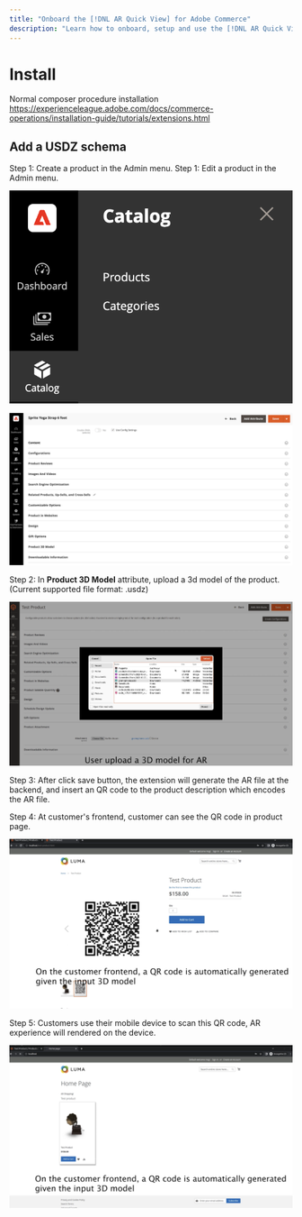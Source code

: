 ```yaml
---
title: "Onboard the [!DNL AR Quick View] for Adobe Commerce"
description: "Learn how to onboard, setup and use the [!DNL AR Quick View] extension."
---
```


# Install

Normal composer procedure installation https://experienceleague.adobe.com/docs/commerce-operations/installation-guide/tutorials/extensions.html


## Add a USDZ schema

Step 1: Create a product in the Admin menu.
Step 1: Edit a product in the Admin menu.

  ![Menu Pop-up](assets/catalog-menu.png)

  ![OTP Pop-up](assets/product-options.png)

Step 2: In **Product 3D Model** attribute, upload a 3d model of the product. (Current supported file format: .usdz)



  ![OTP Pop-up](assets/select-usdz-schema.png)

Step 3: After click save button, the extension will generate the AR file at the backend, and insert an QR code to the product description which encodes the AR file.

Step 4: At customer's frontend, customer can see the QR code in product page.

  ![OTP Pop-up](assets/qr-code.png)

Step 5: Customers use their mobile device to scan this QR code, AR experience will rendered on the device.

  ![OTP Pop-up](assets/product-storefront.png)
